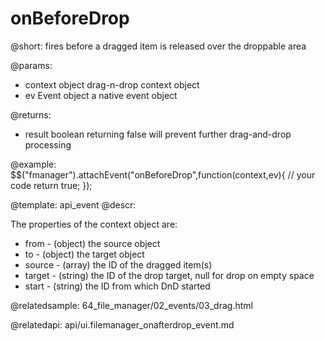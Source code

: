 onBeforeDrop
=============

@short:
	fires before a dragged item is released over the droppable area

@params:
- context		object				drag-n-drop context object 
- ev 			Event object		a native event object

@returns:

- result		boolean			returning false will prevent further drag-and-drop processing

@example:
$$("fmanager").attachEvent("onBeforeDrop",function(context,ev){
    // your code
    return true;
});

@template:	api_event
@descr:

The properties of the context object are:

- from - (object) the source object
- to - (object) the target object
- source - (array) the ID of the dragged item(s)
- target - (string) the ID of the drop target, null for drop on empty space
- start - (string) the ID from which DnD started

@relatedsample:
64_file_manager/02_events/03_drag.html

@relatedapi:
api/ui.filemanager_onafterdrop_event.md
